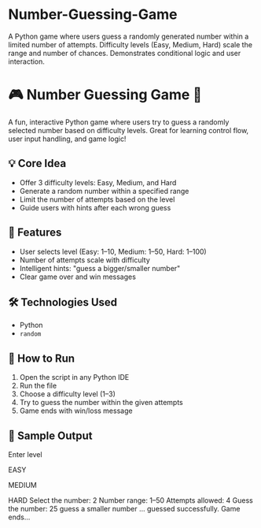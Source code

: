 # Number-Guessing-Game
A Python game where users guess a randomly generated number within a limited number of attempts. Difficulty levels (Easy, Medium, Hard) scale the range and number of chances. Demonstrates conditional logic and user interaction.


# 🎮 Number Guessing Game 🎯

A fun, interactive Python game where users try to guess a randomly selected number based on difficulty levels. Great for learning control flow, user input handling, and game logic!

## 💡 Core Idea
- Offer 3 difficulty levels: Easy, Medium, and Hard
- Generate a random number within a specified range
- Limit the number of attempts based on the level
- Guide users with hints after each wrong guess

## 🧠 Features
- User selects level (Easy: 1–10, Medium: 1–50, Hard: 1–100)
- Number of attempts scale with difficulty
- Intelligent hints: "guess a bigger/smaller number"
- Clear game over and win messages

## 🛠️ Technologies Used
- Python
- `random`

## 🚀 How to Run
1. Open the script in any Python IDE
2. Run the file
3. Choose a difficulty level (1–3)
4. Try to guess the number within the given attempts
5. Game ends with win/loss message

## 📌 Sample Output
Enter level

EASY

MEDIUM

HARD
Select the number: 2
Number range: 1–50
Attempts allowed: 4
Guess the number: 25
guess a smaller number
...
guessed successfully.
Game ends...
